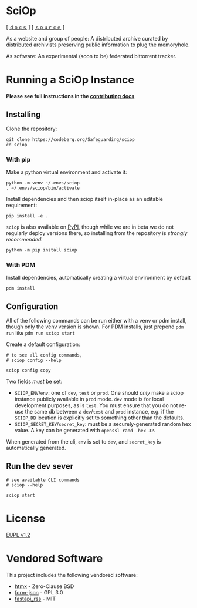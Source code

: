 SciOp
=====

[ [`ｄｏｃｓ`](https://sciop.net/docs) ] [ [`ｓｏｕｒｃｅ`](https://codeberg.io/Safeguarding/sciop) ]

As a website and group of people: A distributed archive curated by distributed archivists
preserving public information to plug the memoryhole.

As software: An experimental (soon to be) federated bittorrent tracker.


# Running a SciOp Instance

**Please see full instructions in the [contributing docs](https://sciop.net/docs/develop/contributing/)**

## Installing

Clone the repository:

```shell
git clone https://codeberg.org/Safeguarding/sciop
cd sciop
```

### With pip

Make a python virtual environment and activate it:

    python -m venv ~/.envs/sciop
    . ~/.envs/sciop/bin/activate

Install dependencies and then sciop itself in-place as an editable requirement:

    pip install -e .

`sciop` is also available on [PyPI](https://pypi.org/project/sciop/),
though while we are in beta we do not regularly deploy versions there,
so installing from the repository is *strongly recommended.*

```shell
python -m pip install sciop
```

### With PDM

Install dependencies, automatically creating a virtual environment by default

    pdm install

## Configuration

All of the following commands can be run either with a venv or pdm install,
though only the venv version is shown. 
For PDM installs, just prepend `pdm run` like `pdm run sciop start` 

Create a default configuration:

```shell
# to see all config commands,
# sciop config --help

sciop config copy
```

Two fields *must* be set:
- `SCIOP_ENV`/`env`: one of `dev`, `test` or `prod`. 
  One should *only* make a sciop instance publicly available in `prod` mode.
  `dev` mode is for local development purposes, as is `test`.
  You must ensure that you do not re-use the same db between a `dev`/`test` and `prod`
  instance, e.g. if the `SCIOP_DB` location is explicitly set to something other than the defaults.
- `SCIOP_SECRET_KEY`/`secret_key`: must be a securely-generated random hex value.
  A key can be generated with `openssl rand -hex 32`.

When generated from the cli, `env` is set to `dev`, 
and `secret_key` is automatically generated.

## Run the dev sever

```shell
# see available CLI commands
# sciop --help

sciop start
```

# License
[EUPL v1.2](./LICENSE)

# Vendored Software

This project includes the following vendored software:

- [htmx](https://htmx.org/) - Zero-Clause BSD
- [form-json](https://github.com/xehrad/form-json/) - GPL 3.0
- [fastapi_rss](https://github.com/sbordeyne/fastapi_rss) - MIT
